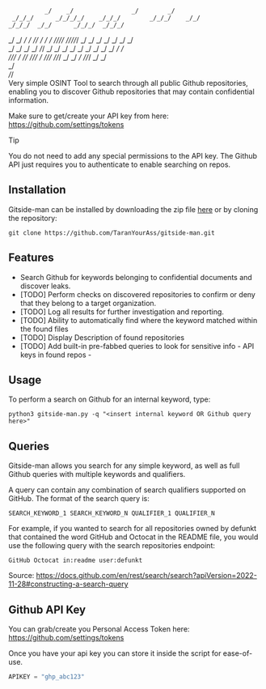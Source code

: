                                                                                                       
              _/    _/                _/        _/                                                           
     _/_/_/      _/_/_/_/    _/_/_/        _/_/_/    _/_/                _/_/_/  _/_/      _/_/_/  _/_/_/    
  _/    _/  _/    _/      _/_/      _/  _/    _/  _/_/_/_/  _/_/_/_/_/  _/    _/    _/  _/    _/  _/    _/   
 _/    _/  _/    _/          _/_/  _/  _/    _/  _/                    _/    _/    _/  _/    _/  _/    _/    
  _/_/_/  _/      _/_/  _/_/_/    _/    _/_/_/    _/_/_/              _/    _/    _/    _/_/_/  _/    _/     
     _/                                                                                                      
_/_/                                                                                                         
Very simple OSINT Tool to search through all public Github repositories, enabling you to discover Github repositories that may contain confidential information.  

Make sure to get/create your API key from here:  
https://github.com/settings/tokens  
> [!TIP]  
> You do not need to add any special permissions to the API key. The Github API just requires you to authenticate to enable searching on repos.  

## Installation
Gitside-man can be installed by downloading the zip file [here](https://github.com/TaranYourAss/gitside-man/archive/master.zip) or by cloning the repository:  

`git clone https://github.com/TaranYourAss/gitside-man.git`    

## Features
- Search Github for keywords belonging to confidential documents and discover leaks.
- [TODO] Perform checks on discovered repositories to confirm or deny that they belong to a target organization.
- [TODO] Log all results for further investigation and reporting.
- [TODO] Ability to automatically find where the keyword matched within the found files
- [TODO] Display Description of found repositories
- [TODO] Add built-in pre-fabbed queries to look for sensitive info
         - API keys in found repos
         -   
  
## Usage
To perform a search on Github for an internal keyword, type:

`python3 gitside-man.py -q "<insert internal keyword OR Github query here>"`  

## Queries
Gitside-man allows you search for any simple keyword, as well as full Github queries with multiple keywords and qualifiers.  

A query can contain any combination of search qualifiers supported on GitHub. The format of the search query is:  

`SEARCH_KEYWORD_1 SEARCH_KEYWORD_N QUALIFIER_1 QUALIFIER_N`  

For example, if you wanted to search for all repositories owned by defunkt that contained the word GitHub and Octocat in the README file, you would use the following query with the search repositories endpoint:  

`GitHub Octocat in:readme user:defunkt`  

Source: https://docs.github.com/en/rest/search/search?apiVersion=2022-11-28#constructing-a-search-query  

## Github API Key
You can grab/create you Personal Access Token here:  
https://github.com/settings/tokens  

Once you have your api key you can store it inside the script for ease-of-use.  
```python
APIKEY = "ghp_abc123"
```

